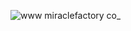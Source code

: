 ![www miraclefactory co_](https://user-images.githubusercontent.com/89094576/181513249-cd4552a3-ae49-40c2-ac38-4fb319d4bb8b.png)
